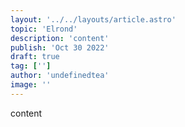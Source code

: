 ```yaml
---
layout: '../../layouts/article.astro'
topic: 'Elrond'
description: 'content'
publish: 'Oct 30 2022'
draft: true
tag: ['']
author: 'undefinedtea'
image: ''
---
```


content
